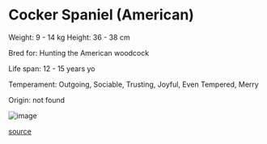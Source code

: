 # Cocker Spaniel (American)

Weight: 9 - 14 kg
Height: 36 - 38 cm

Bred for: Hunting the American woodcock

Life span: 12 - 15 years yo

Temperament: Outgoing, Sociable, Trusting, Joyful, Even Tempered, Merry

Origin: not found

![image](https://cdn2.thedogapi.com/images/HkRcZe547_1280.jpg)

[source](https://api.thedogapi.com/v1/breeds/87)
